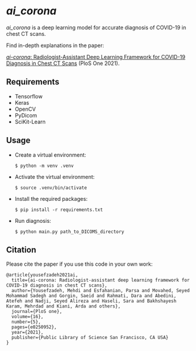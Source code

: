 # _ai_corona_

_ai_corona_ is a deep learning model for accurate diagnosis of COVID-19 in chest CT scans.

Find in-depth explanations in the paper:

[_ai-corona_: Radiologist-Assistant Deep Learning Framework for COVID-19 Diagnosis in Chest CT Scans](https://journals.plos.org/plosone/article?id=10.1371/journal.pone.0250952) (PloS One 2021).

## Requirements

- Tensorflow
- Keras
- OpenCV
- PyDicom
- SciKit-Learn

## Usage

- Create a virtual environment:
  ```shell
  $ python -m venv .venv
  ```
- Activate the virtual environment:
  ```shell
  $ source .venv/bin/activate
  ```
- Install the required packages:
  ```shell
  $ pip install -r requirements.txt
  ```
- Run diagnosis:
  ```shell
  $ python main.py path_to_DICOMS_directory
  ```

## Citation

Please cite the paper if you use this code in your own work:

```
@article{yousefzadeh2021ai,
  title={ai-corona: Radiologist-assistant deep learning framework for COVID-19 diagnosis in chest CT scans},
  author={Yousefzadeh, Mehdi and Esfahanian, Parsa and Movahed, Seyed Mohammad Sadegh and Gorgin, Saeid and Rahmati, Dara and Abedini, Atefeh and Nadji, Seyed Alireza and Haseli, Sara and Bakhshayesh Karam, Mehrdad and Kiani, Arda and others},
  journal={PloS one},
  volume={16},
  number={5},
  pages={e0250952},
  year={2021},
  publisher={Public Library of Science San Francisco, CA USA}
}
```
